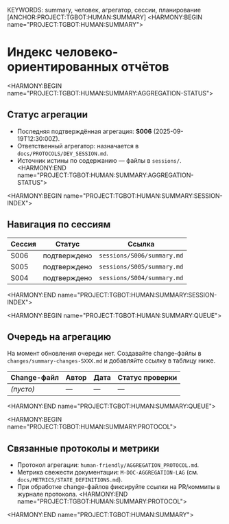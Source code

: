 KEYWORDS: summary, человек, агрегатор, сессии, планирование
[ANCHOR:PROJECT:TGBOT:HUMAN:SUMMARY]
<HARMONY:BEGIN name="PROJECT:TGBOT:HUMAN:SUMMARY">
# Индекс человеко-ориентированных отчётов

<HARMONY:BEGIN name="PROJECT:TGBOT:HUMAN:SUMMARY:AGGREGATION-STATUS">
## Статус агрегации
- Последняя подтверждённая агрегация: **S006** (2025-09-19T12:30:00Z).
- Ответственный агрегатор: назначается в `docs/PROTOCOLS/DEV_SESSION.md`.
- Источник истины по содержанию — файлы в `sessions/`.
<HARMONY:END name="PROJECT:TGBOT:HUMAN:SUMMARY:AGGREGATION-STATUS">

<HARMONY:BEGIN name="PROJECT:TGBOT:HUMAN:SUMMARY:SESSION-INDEX">
## Навигация по сессиям
| Сессия | Статус | Ссылка |
|--------|--------|--------|
| S006 | подтверждено | `sessions/S006/summary.md` |
| S005 | подтверждено | `sessions/S005/summary.md` |
| S004 | подтверждено | `sessions/S004/summary.md` |
<HARMONY:END name="PROJECT:TGBOT:HUMAN:SUMMARY:SESSION-INDEX">

<HARMONY:BEGIN name="PROJECT:TGBOT:HUMAN:SUMMARY:QUEUE">
## Очередь на агрегацию
На момент обновления очереди нет. Создавайте change-файлы в `changes/summary-changes-SXXX.md` и добавляйте ссылку в таблицу ниже.

| Change-файл | Автор | Дата | Статус проверки |
|-------------|-------|------|-----------------|
| *(пусто)* | — | — | — |
<HARMONY:END name="PROJECT:TGBOT:HUMAN:SUMMARY:QUEUE">

<HARMONY:BEGIN name="PROJECT:TGBOT:HUMAN:SUMMARY:PROTOCOL">
## Связанные протоколы и метрики
- Протокол агрегации: `human-friendly/AGGREGATION_PROTOCOL.md`.
- Метрика свежести документации: `M-DOC-AGGREGATION-LAG` (см. `docs/METRICS/STATE_DEFINITIONS.md`).
- При обработке change-файлов фиксируйте ссылки на PR/коммиты в журнале протокола.
<HARMONY:END name="PROJECT:TGBOT:HUMAN:SUMMARY:PROTOCOL">

<HARMONY:END name="PROJECT:TGBOT:HUMAN:SUMMARY">
